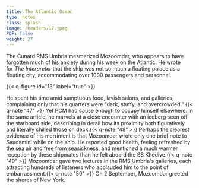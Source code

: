 ```yaml
---
title: The Atlantic Ocean
type: notes
class: splash
image: /headers/17.jpeg
PDF: false
weight: 27
---
```


The Cunard RMS Umbria mesmerized Mozoomdar, who appears to have
forgotten much of his anxiety during his week on the Atlantic. He wrote
for *The Interpreter* that the ship was not so much a floating palace as
a floating city, accommodating over 1000 passengers and personnel.

{{< q-figure id="13" label="true" >}}

He spent his time amid sumptuous food, lavish salons, and galleries,
complaining only that his quarters were "dark, stuffy, and
overcrowded." {{< q-note "47" >}} Yet PCM had cause enough to occupy himself elsewhere.
In the same article, he marvels at a close encounter with an iceberg
seen off the starboard side, describing in detail how its proximity both
figuratively and literally chilled those on deck.{{< q-note "48" >}} Perhaps the
clearest evidence of his merriment is that Mozoomdar wrote only one
brief note to Saudamini while on the ship. He reported good health,
feeling refreshed by the sea air and free from seasickness, and
mentioned a much warmer reception by these shipmates than he felt aboard
the SS Khedive.{{< q-note "49" >}} Mozoomdar gave two lectures in the RMS Umbria's
galleries, each attracting hundreds of listeners who applauded him to
the point of embarrassment.{{< q-note "50" >}} On 2 September, Mozoomdar greeted the
shores of New York.
